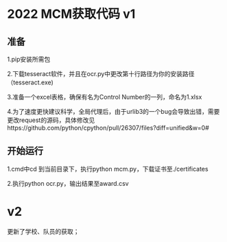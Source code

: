 # 2022 MCM获取代码 v1

## 准备

1.pip安装所需包

2.下载tesseract软件，并且在ocr.py中更改第十行路径为你的安装路径（tesseract.exe)

3.准备一个excel表格，确保有名为Control Number的一列，命名为1.xlsx

4.为了速度更快建议科学，全局代理后，由于urlib3的一个bug会导致出错，需要更改request的源码，具体修改见https://github.com/python/cpython/pull/26307/files?diff=unified&w=0#

## 开始运行

1.cmd中cd 到当前目录下，执行python mcm.py，下载证书至./certificates

2.执行python ocr.py，输出结果至award.csv

# v2

更新了学校、队员的获取；